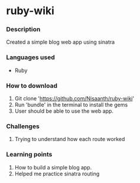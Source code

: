 # ruby-wiki

### Description
Created a simple blog web app using sinatra 

### Languages used
* Ruby

### How to download
1. Git clone 'https://github.com/Nisaanth/ruby-wiki'
2. Run 'bundle' in the terminal to install the gems
3. User should be able to use the web app. 

### Challenges
1. Trying to understand how each route worked 

### Learning points
1. How to build a simple blog app. 
2. Helped me practice sinatra routing 

